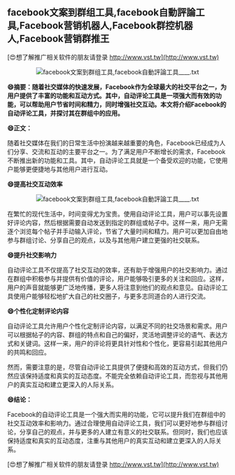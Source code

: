 ## **facebook文案到群组工具,facebook自動評論工具,Facebook营销机器人,Facebook群控机器人,Facebook营销群推王**

[😍想了解推广相关软件的朋友请登录 http://www.vst.tw](http://www.vst.tw)

 <center><img src="https://vst.tw/MP4/tuiguang/png/2.png" alt="facebook文案到群组工具,facebook自動評論工具____.txt"></center>

**😄摘要：随着社交媒体的快速发展，Facebook作为全球最大的社交平台之一，为用户提供了丰富的功能和互动方式。其中，自动评论工具是一项强大而有效的功能，可以帮助用户节省时间和精力，同时增强社交互动。本文将介绍Facebook的自动评论工具，并探讨其在群组中的应用。**

**😄正文：**

随着社交媒体在我们的日常生活中扮演越来越重要的角色，Facebook已经成为人们分享、交流和互动的主要平台之一。为了满足用户不断增长的需求，Facebook不断推出新的功能和工具。其中，自动评论工具就是一个备受欢迎的功能，它使用户能够更便捷地与其他用户进行互动。

**😄提高社交互动效率**

 <center><img src="https://vst.tw/MP4/tuiguang/png/8.png" alt="facebook文案到群组工具,facebook自動評論工具____.txt"></center>

在繁忙的现代生活中，时间变得尤为宝贵。使用自动评论工具，用户可以事先设置好评论内容，然后根据需要自动发送到指定的群组或帖子中。这样一来，用户无需逐个浏览每个帖子并手动输入评论，节省了大量时间和精力。用户可以更加自由地参与群组讨论、分享自己的观点，以及与其他用户建立更强的社交联系。

**😄提升社交影响力**

自动评论工具不仅提高了社交互动的效率，还有助于增强用户的社交影响力。通过在群组中积极参与并提供有价值的评论，用户能够吸引更多的关注和回应。这样，用户的声音就能够更广泛地传播，更多人将注意到他们的观点和意见。自动评论工具使用户能够轻松地扩大自己的社交圈子，与更多志同道合的人进行交流。

**😄个性化定制评论内容**

自动评论工具允许用户个性化定制评论内容，以满足不同的社交场景和需求。用户可以根据帖子的内容、群组的特点和自己的偏好，灵活地调整评论的语气、表达方式和关键词。这样一来，用户的评论将更具针对性和个性化，更容易引起其他用户的共鸣和回应。

然而，需要注意的是，尽管自动评论工具提供了便捷和高效的互动方式，但我们仍然应该保持适度和真实的互动态度。不能完全依赖自动评论工具，而忽视与其他用户的真实互动和建立更深入的人际关系。

**😄结论：**

Facebook的自动评论工具是一个强大而实用的功能，它可以提升我们在群组中的社交互动效率和影响力。通过合理使用自动评论工具，我们可以更好地参与群组讨论，分享自己的观点，并与更多的人建立有意义的社交联系。但同时，我们也应该保持适度和真实的互动态度，注重与其他用户的真实互动和建立更深入的人际关系。

[😍想了解推广相关软件的朋友请登录 http://www.vst.tw](http://www.vst.tw)



